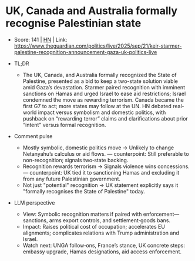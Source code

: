 # UK, Canada and Australia formally recognise Palestinian state

- Score: 141 | [HN](https://news.ycombinator.com/item?id=45322919) | Link: https://www.theguardian.com/politics/live/2025/sep/21/keir-starmer-palestine-recognition-announcement-gaza-uk-politics-live

- TL;DR
  - The UK, Canada, and Australia formally recognized the State of Palestine, presented as a bid to keep a two-state solution viable amid Gaza’s devastation. Starmer paired recognition with imminent sanctions on Hamas and urged Israel to ease aid restrictions; Israel condemned the move as rewarding terrorism. Canada became the first G7 to act; more states may follow at the UN. HN debated real-world impact versus symbolism and domestic politics, with pushback on “rewarding terror” claims and clarifications about prior “intent” versus formal recognition.

- Comment pulse
  - Mostly symbolic, domestic politics move → Unlikely to change Netanyahu’s calculus or aid flows. — counterpoint: Still preferable to non-recognition; signals two‑state backing.
  - Recognition rewards terrorism → Signals violence wins concessions. — counterpoint: UK tied it to sanctioning Hamas and excluding it from any future Palestinian government.
  - Not just "potential" recognition → UK statement explicitly says it "formally recognises the State of Palestine" today.

- LLM perspective
  - View: Symbolic recognition matters if paired with enforcement—sanctions, arms export controls, and settlement‑goods bans.
  - Impact: Raises political cost of occupation; accelerates EU alignments; complicates relations with Trump administration and Israel.
  - Watch next: UNGA follow‑ons, France’s stance, UK concrete steps: embassy upgrade, Hamas designations, aid access enforcement.
